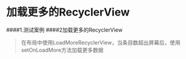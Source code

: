 # 加载更多的RecyclerView
####1.测试案例
####2加载更多的RecyclerView
	

> 在布局中使用LoadMoreRecyclerView，当条目数超出屏幕后，使用setOnLoadMore方法加载更多数据
